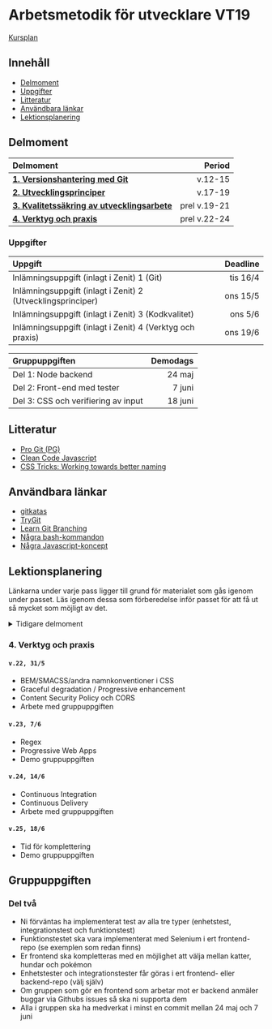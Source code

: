 # Arbetsmetodik för utvecklare VT19

[Kursplan](Kursplan.md)

## Innehåll

* [Delmoment](#delmoment)
* [Uppgifter](#uppgifter)
* [Litteratur](#litteratur)
* [Användbara länkar](#anv%C3%A4ndbara-l%C3%A4nkar)
* [Lektionsplanering](#lektionsplanering)

## Delmoment

| Delmoment                              | Period  |
|:---------------------------------------|--------:|
| [__1. Versionshantering med Git__](#1-versionshantering-med-git) | v.12-15 |
| [__2. Utvecklingsprinciper__](#2-utvecklingsprinciper) | v.17-19 |
| [__3. Kvalitetssäkring av utvecklingsarbete__](#3-kvalitetss%C3%A4kring-av-utvecklingsarbete) | prel v.19-21 |
| [__4. Verktyg och praxis__](#4-verktyg-och-praxis) | prel v.22-24 |

### Uppgifter

| Uppgift                                    | Deadline |
|:-------------------------------------------|---------:|
| Inlämningsuppgift (inlagt i Zenit) 1 (Git)| tis 16/4 |
| Inlämningsuppgift (inlagt i Zenit) 2 (Utvecklingsprinciper)| ons 15/5 |
| Inlämningsuppgift (inlagt i Zenit) 3 (Kodkvalitet)| ons 5/6 |
| Inlämningsuppgift (inlagt i Zenit) 4 (Verktyg och praxis)| ons 19/6 |



| Gruppuppgiften                             | Demodags |
|:-------------------------------------------|---------:|
| Del 1: Node backend                        | 24 maj   |
| Del 2: Front-end med tester                | 7 juni   |
| Del 3: CSS och verifiering av input        | 18 juni  |

## Litteratur

* [Pro Git (PG)](https://git-scm.com/book/en/v2)
* [Clean Code Javascript](https://github.com/ryanmcdermott/clean-code-javascript)
* [CSS Tricks: Working towards better naming](https://css-tricks.com/working-towards-better-naming/)

## Användbara länkar

* [gitkatas](https://github.com/praqma-training/git-katas)
* [TryGit](https://try.github.io/levels/1/challenges/1)
* [Learn Git Branching](https://learngitbranching.js.org/)
* [Några bash-kommandon](Bash.md)
* [Några Javascript-koncept](Javascript.md)

## Lektionsplanering

Länkarna under varje pass ligger till grund för materialet som gås igenom under passet. Läs igenom dessa som förberedelse inför passet för att få ut så mycket som möjligt av det.

<details>
  <summary>Tidigare delmoment</summary>
  <p>

### 1. Versionshantering med Git

#### `v.12, 22/3`

* Grunderna
* [PG: Getting Started](https://git-scm.com/book/en/v2/Getting-Started-About-Version-Control)
* [PG: Git Basics](https://git-scm.com/book/en/v2/Git-Basics-Getting-a-Git-Repository)

#### `v.13, 29/3`

* Branchning
* [PG: Git Branching](https://git-scm.com/book/en/v2/Git-Branching-Branches-in-a-Nutshell)  
* [Gitflow](Gitflow.md)
* [Gitflow-kata](Gitflow-kata.md)

#### `v.14, 5/4`

* Distribuerade arbetssätt
* GitHub
* [PG: Distributed Git](https://git-scm.com/book/en/v2/Distributed-Git-Distributed-Workflows)
* [PG: GitHub](https://git-scm.com/book/en/v2/GitHub-Account-Setup-and-Configuration)
* [Remote host-övningar](afu3/README.md)

#### `v.15, 12/4`

* Verktyg
  * References, Commit ranges
  * git stash, clean
  * git merge --squash
  * Searching
  * git hooks
* gitk
* SourceTree
* [PG: Tools](https://git-scm.com/book/en/v2/Git-Tools-Revision-Selection)
  * Ni behöver inte läsa
    * Signing your work
    * Rerere
    * Submodules
    * Bundling
    * Replace
    * Credential Storage
* [PG: Git Hooks](https://git-scm.com/book/en/v2/Customizing-Git-Git-Hooks)
* [Övningar verktyg](afu4/README.md)

### 2. Utvecklingsprinciper

#### `v.17, 26/4`

* Vad är kvalitet
* Teknisk skuld
* Ren kod ("clean code")
  * Namngivning
  * Funktioner
* Don't Repeat Yourself ([DRY](https://en.wikipedia.org/wiki/Don%27t_repeat_yourself))
* Läsbarhet
* [Clean Code](https://github.com/ryanmcdermott/clean-code-javascript)  
  Läs "Introduction", "Variables", och "Functions"
* [CSS Tricks: Working towards better naming](https://css-tricks.com/working-towards-better-naming/)
* [Övningar](afu5/README.md)

#### `v.19, 8/5`

* Refaktorisering
* Ren kod
  * Command-query separation ([CQS](https://en.wikipedia.org/wiki/Command%E2%80%93query_separation))
  * Kommentarer
  * Objekt och klasser
* Scoutregeln (lämna lägerplatsen bättre än den var när du kom)
* You Aren't Gonna Need It ([YAGNI](https://en.wikipedia.org/wiki/You_aren%27t_gonna_need_it)) och [Feature creep](https://en.wikipedia.org/wiki/Feature_creep)
* SOLID
* [Clean Code](https://github.com/ryanmcdermott/clean-code-javascript)  
  Läs "Objects and Data Structures", "Classes", "SOLID" och "Comments"
* [Övningar](afu6/README.md)


### 3. Kvalitetssäkring av utvecklingsarbete

#### `v.19, 10/5`

* Kodstandard
  * [Idiomatic.js](https://github.com/rwaldron/idiomatic.js)
* Kodgranskning
  * [Code Review Guidelines](https://www.codeproject.com/Articles/524235/Codeplusreviewplusguidelines)
  * [What a CSS Code Review Might Look Like](https://css-tricks.com/what-a-css-code-review-might-look-like/)
* Linting
* Gruppuppgiften, intro och eget arbete
  * [Några Javascript-koncept](Javascript.md) kan vara till hjälp
  * https://github.com/fed18s/gruppuppgiften

#### `v.20, 17/5`

* Testautomatisering
* Enhetstester
  * [What are unit testing, integration testing and functional testing?](https://codeutopia.net/blog/2015/04/11/what-are-unit-testing-integration-testing-and-functional-testing/)
  (Läs avsnittet "Unit Testing")
* TDD
  * [What's the difference between Unit Testing, TDD and BDD](https://codeutopia.net/blog/2015/03/01/unit-testing-tdd-and-bdd/)
* Arbete med gruppuppgiften

#### `v.21, 24/5`

* Integrationstester
* UI-tester
* E2E-tester
* [The practical test pyramid](https://martinfowler.com/articles/practical-test-pyramid.html)
    * Integration tests
    * Contract tests
    * UI tests
    * End-to-End tests
    * Exploratory testing
* Demo gruppuppgiften

  </p>
</details>


### 4. Verktyg och praxis

#### `v.22, 31/5`

* BEM/SMACSS/andra namnkonventioner i CSS
* Graceful degradation / Progressive enhancement
* Content Security Policy och CORS
* Arbete med gruppuppgiften

#### `v.23, 7/6`

* Regex
* Progressive Web Apps
* Demo gruppuppgiften

#### `v.24, 14/6`

* Continuous Integration
* Continuous Delivery
* Arbete med gruppuppgiften

#### `v.25, 18/6`

* Tid för komplettering
* Demo gruppuppgiften

## Gruppuppgiften

### Del två

* Ni förväntas ha implementerat test av alla tre typer (enhetstest,
 integrationstest och funktionstest)
* Funktionstestet ska vara implementerat med Selenium i ert frontend-repo
 (se exemplen som redan finns)
* Er frontend ska kompletteras med en möjlighet att välja mellan katter, hundar
 och pokémon
* Enhetstester och integrationstester får göras i ert frontend- eller
 backend-repo (välj själv)
* Om gruppen som gör en frontend som arbetar mot er backend anmäler buggar
 via Githubs issues så ska ni supporta dem
* Alla i gruppen ska ha medverkat i minst en commit mellan 24 maj och 7 juni
